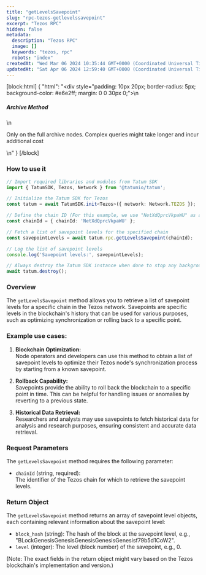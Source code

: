 ```yaml
---
title: "getLevelsSavepoint"
slug: "rpc-tezos-getlevelssavepoint"
excerpt: "Tezos RPC"
hidden: false
metadata: 
  description: "Tezos RPC"
  image: []
  keywords: "tezos, rpc"
  robots: "index"
createdAt: "Wed Mar 06 2024 10:35:44 GMT+0000 (Coordinated Universal Time)"
updatedAt: "Sat Apr 06 2024 12:59:40 GMT+0000 (Coordinated Universal Time)"
---
```

[block:html]
{
  "html": "<div style=\"padding: 10px 20px; border-radius: 5px; background-color: #e6e2ff; margin: 0 0 30px 0;\">\n  <h5>Archive Method</h5>\n  <p>Only on the full archive nodes. Complex queries might take longer and incur additional cost</p>\n</div>"
}
[/block]


### How to use it

```typescript
// Import required libraries and modules from Tatum SDK
import { TatumSDK, Tezos, Network } from '@tatumio/tatum';

// Initialize the Tatum SDK for Tezos
const tatum = await TatumSDK.init<Tezos>({ network: Network.TEZOS });

// Define the chain ID (For this example, we use "NetXdQprcVkpaWU" as a placeholder)
const chainId = { chainId: 'NetXdQprcVkpaWU' };

// Fetch a list of savepoint levels for the specified chain
const savepointLevels = await tatum.rpc.getLevelsSavepoint(chainId);

// Log the list of savepoint levels
console.log('Savepoint levels:', savepointLevels);

// Always destroy the Tatum SDK instance when done to stop any background processes
await tatum.destroy();
```

### Overview

The `getLevelsSavepoint` method allows you to retrieve a list of savepoint levels for a specific chain in the Tezos network. Savepoints are specific levels in the blockchain's history that can be used for various purposes, such as optimizing synchronization or rolling back to a specific point.

### Example use cases:

1. **Blockchain Optimization:**  
   Node operators and developers can use this method to obtain a list of savepoint levels to optimize their Tezos node's synchronization process by starting from a known savepoint.

2. **Rollback Capability:**  
   Savepoints provide the ability to roll back the blockchain to a specific point in time. This can be helpful for handling issues or anomalies by reverting to a previous state.

3. **Historical Data Retrieval:**  
   Researchers and analysts may use savepoints to fetch historical data for analysis and research purposes, ensuring consistent and accurate data retrieval.

### Request Parameters

The `getLevelsSavepoint` method requires the following parameter:

- `chainId` (string, required):  
  The identifier of the Tezos chain for which to retrieve the savepoint levels.

### Return Object

The `getLevelsSavepoint` method returns an array of savepoint level objects, each containing relevant information about the savepoint level:

- `block_hash` (string): The hash of the block at the savepoint level, e.g., "BLockGenesisGenesisGenesisGenesisGenesisf79b5d1CoW2".
- `level` (integer): The level (block number) of the savepoint, e.g., 0.

(Note: The exact fields in the return object might vary based on the Tezos blockchain's implementation and version.)
